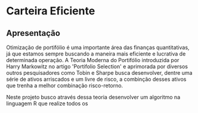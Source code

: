 # Carteira Eficiente
## Apresentação

<div align="justfy">Otimização de portifólio é uma importante área das finanças quantitativas, já que estamos sempre buscando a maneira mais eficiente e lucrativa de determinada operação. A Teoria Moderna do Portifólio introduzida por Harry Markowitz no artigo 'Portifolio Selection' e aprimorada por diversos outros pesquisadores como Tobin e Sharpe busca desenvolver, dentre uma série de ativos arriscados e um livre de risco, a combinção desses ativos que trenha a melhor combinação risco-retorno.</div>

Neste projeto busco através dessa teoria desenvolver um algoritmo na linguagem R que realize todos os 
